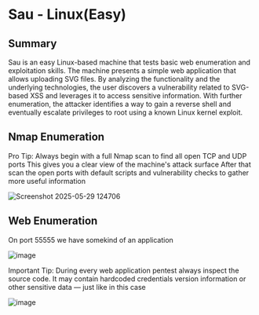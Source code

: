 # Sau - Linux(Easy)

## Summary

Sau is an easy Linux-based machine that tests basic web enumeration and exploitation skills. The machine presents a simple web application that allows uploading SVG files. By analyzing the functionality and the underlying technologies, the user discovers a vulnerability related to SVG-based XSS and leverages it to access sensitive information. With further enumeration, the attacker identifies a way to gain a reverse shell and eventually escalate privileges to root using a known Linux kernel exploit.

## Nmap Enumeration

Pro Tip: Always begin with a full Nmap scan to find all open TCP and UDP ports
This gives you a clear view of the machine's attack surface
After that scan the open ports with default scripts and vulnerability checks to gather more useful information

![Screenshot 2025-05-29 124706](https://github.com/user-attachments/assets/c0faa800-68eb-4687-adb9-3959cfee2fa6)


## Web Enumeration

On port 55555 we have somekind of an application 

![image](https://github.com/user-attachments/assets/8f5c1beb-2ab2-4649-ad22-29bd421352d7)

Important Tip:
During every web application pentest always inspect the source code. It may contain hardcoded credentials version information or other sensitive data — just like in this case

![image](https://github.com/user-attachments/assets/01dd9f16-2214-4f03-8a53-8eb7372b4691)




